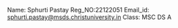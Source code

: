 Name: Sphurti Pastay
Reg_NO:22122051
Email_id: sphurti.pastay@msds.christuniversity.in
Class: MSC DS A